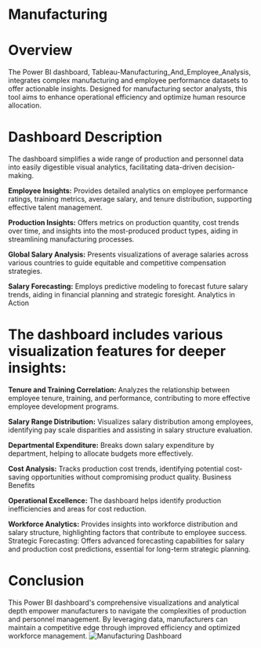 # Manufacturing

# **Overview**
The Power BI dashboard, Tableau-Manufacturing_And_Employee_Analysis, integrates complex manufacturing and employee performance datasets to offer actionable insights. Designed for manufacturing sector analysts, this tool aims to enhance operational efficiency and optimize human resource allocation.

# **Dashboard Description**
The dashboard simplifies a wide range of production and personnel data into easily digestible visual analytics, facilitating data-driven decision-making.

**Employee Insights:** Provides detailed analytics on employee performance ratings, training metrics, average salary, and tenure distribution, supporting effective talent management.

**Production Insights:** Offers metrics on production quantity, cost trends over time, and insights into the most-produced product types, aiding in streamlining manufacturing processes.

**Global Salary Analysis:** Presents visualizations of average salaries across various countries to guide equitable and competitive compensation strategies.

**Salary Forecasting:** Employs predictive modeling to forecast future salary trends, aiding in financial planning and strategic foresight.
Analytics in Action

# **The dashboard includes various visualization features for deeper insights:**

**Tenure and Training Correlation:** Analyzes the relationship between employee tenure, training, and performance, contributing to more effective employee development programs.

**Salary Range Distribution:** Visualizes salary distribution among employees, identifying pay scale disparities and assisting in salary structure evaluation.

**Departmental Expenditure:** Breaks down salary expenditure by department, helping to allocate budgets more effectively.

**Cost Analysis:** Tracks production cost trends, identifying potential cost-saving opportunities without compromising product quality.
Business Benefits

**Operational Excellence:** The dashboard helps identify production inefficiencies and areas for cost reduction.

**Workforce Analytics:** Provides insights into workforce distribution and salary structure, highlighting factors that contribute to employee success.
Strategic Forecasting: Offers advanced forecasting capabilities for salary and production cost predictions, essential for long-term strategic planning.

# **Conclusion**
This Power BI dashboard's comprehensive visualizations and analytical depth empower manufacturers to navigate the complexities of production and personnel management. By leveraging data, manufacturers can maintain a competitive edge through improved efficiency and optimized workforce management.
![Manufacturing Dashboard](https://github.com/dxdyd/Manufacturing/assets/138697594/adaeabf6-fda9-4d5c-b510-ae0d7676fa26)
